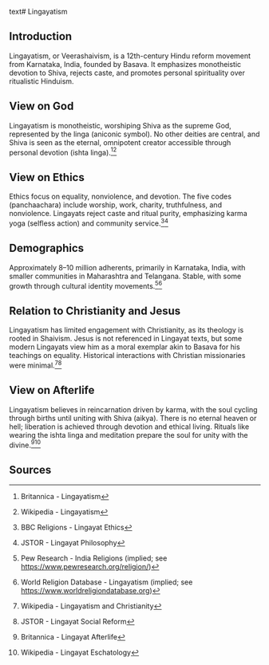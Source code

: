 text# Lingayatism
## Introduction
Lingayatism, or Veerashaivism, is a 12th-century Hindu reform movement from Karnataka, India, founded by Basava. It emphasizes monotheistic devotion to Shiva, rejects caste, and promotes personal spirituality over ritualistic Hinduism.
## View on God
Lingayatism is monotheistic, worshiping Shiva as the supreme God, represented by the linga (aniconic symbol). No other deities are central, and Shiva is seen as the eternal, omnipotent creator accessible through personal devotion (ishta linga).[^21][^22]
## View on Ethics
Ethics focus on equality, nonviolence, and devotion. The five codes (panchaachara) include worship, work, charity, truthfulness, and nonviolence. Lingayats reject caste and ritual purity, emphasizing karma yoga (selfless action) and community service.[^23][^24]
## Demographics
Approximately 8–10 million adherents, primarily in Karnataka, India, with smaller communities in Maharashtra and Telangana. Stable, with some growth through cultural identity movements.[^25][^26]
## Relation to Christianity and Jesus
Lingayatism has limited engagement with Christianity, as its theology is rooted in Shaivism. Jesus is not referenced in Lingayat texts, but some modern Lingayats view him as a moral exemplar akin to Basava for his teachings on equality. Historical interactions with Christian missionaries were minimal.[^27][^28]
## View on Afterlife
Lingayatism believes in reincarnation driven by karma, with the soul cycling through births until uniting with Shiva (aikya). There is no eternal heaven or hell; liberation is achieved through devotion and ethical living. Rituals like wearing the ishta linga and meditation prepare the soul for unity with the divine.[^29][^30]
## Sources
[^21]: Britannica - Lingayatism[](https://www.britannica.com/topic/Lingayatism)
[^22]: Wikipedia - Lingayatism[](https://en.wikipedia.org/wiki/Lingayatism)
[^23]: BBC Religions - Lingayat Ethics[](https://www.bbc.co.uk/religion/religions/hinduism/sects/lingayat.shtml)
[^24]: JSTOR - Lingayat Philosophy[](https://www.jstor.org/stable/3260467)
[^25]: Pew Research - India Religions (implied; see https://www.pewresearch.org/religion/)
[^26]: World Religion Database - Lingayatism (implied; see https://www.worldreligiondatabase.org)
[^27]: Wikipedia - Lingayatism and Christianity[](https://en.wikipedia.org/wiki/Lingayatism#Christianity)
[^28]: JSTOR - Lingayat Social Reform[](https://www.jstor.org/stable/3260468)
[^29]: Britannica - Lingayat Afterlife[](https://www.britannica.com/topic/Lingayatism)
[^30]: Wikipedia - Lingayat Eschatology[](https://en.wikipedia.org/wiki/Lingayatism#Eschatology)
